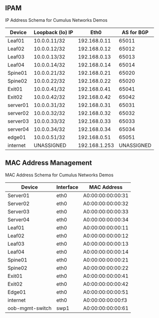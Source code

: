 IPAM
----

IP Address Schema for Cumulus Networks Demos

| Device | Loopback (lo) IP | Eth0 | AS for BGP |
|-----|-----|-----|-----|
| Leaf01 | 10.0.0.11/32   | 192.168.0.11 | 65011 |    
| Leaf02 | 10.0.0.12/32   | 192.168.0.12 | 65012 |       
| Leaf03 | 10.0.0.13/32   | 192.168.0.13 | 65013 |
| Leaf04 | 10.0.0.14/32   | 192.168.0.14 | 65014 |    
| Spine01 | 10.0.0.21/32   |  192.168.0.21 | 65020 |   
| Spine02 | 10.0.0.22/32   |  192.168.0.22 | 65020 |      
| Exit01 | 10.0.0.41/32   |  192.168.0.41 | 65041 |     
| Exit02 | 10.0.0.42/32   |  192.168.0.42 | 65042 |
| server01 | 10.0.0.31/32   |  192.168.0.31  |  65031 |   
| server02 | 10.0.0.32/32   |  192.168.0.32  |  65032 |  
| server03 | 10.0.0.33/32   |  192.168.0.33  |  65033 |  
| server04 | 10.0.0.34/32   |  192.168.0.34  |  65034 |  
| edge01 | 10.0.0.51/32   |  192.168.0.51  | 65051 |    
| internet | UNASSIGNED | 192.168.1.253 | UNASSIGNED |

MAC Address Management
----------------------

MAC Address Schema for Cumulus Networks Demos

| Device | Interface | MAC Address |
|-----|-----|-----|
| Server01 | eth0 | A0:00:00:00:00:31 |
| Server02 | eth0 | A0:00:00:00:00:32 |
| Server03 | eth0 | A0:00:00:00:00:33 |
| Server04 | eth0 | A0:00:00:00:00:34 |
| Leaf01 | eth0 | A0:00:00:00:00:11 |
| Leaf02 | eth0 | A0:00:00:00:00:12 |
| Leaf03 | eth0 | A0:00:00:00:00:13 |
| Leaf04 | eth0 | A0:00:00:00:00:14 |
| Spine01 | eth0 | A0:00:00:00:00:21 |
| Spine02 | eth0 | A0:00:00:00:00:22 |
| Exit01 | eth0 | A0:00:00:00:00:41 |
| Exit02 | eth0 | A0:00:00:00:00:42 |
| Edge01 | eth0 | A0:00:00:00:00:51 |
| internet | eth0 | A0:00:00:00:00:f3 |
| oob-mgmt-switch | swp1 | A0:00:00:00:00:61 |
